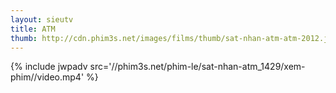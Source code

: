 ```yaml
---
layout: sieutv
title: ATM
thumb: http://cdn.phim3s.net/images/films/thumb/sat-nhan-atm-atm-2012.jpg
---
```

{% include jwpadv src='//phim3s.net/phim-le/sat-nhan-atm_1429/xem-phim//video.mp4' %}